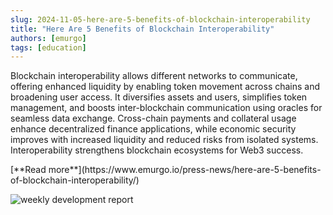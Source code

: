 ```yaml
---
slug: 2024-11-05-here-are-5-benefits-of-blockchain-interoperability
title: "Here Are 5 Benefits of Blockchain Interoperability"
authors: [emurgo]
tags: [education]
---
```


Blockchain interoperability allows different networks to communicate, offering enhanced liquidity by enabling token movement across chains and broadening user access. It diversifies assets and users, simplifies token management, and boosts inter-blockchain communication using oracles for seamless data exchange. Cross-chain payments and collateral usage enhance decentralized finance applications, while economic security improves with increased liquidity and reduced risks from isolated systems. Interoperability strengthens blockchain ecosystems for Web3 success.

<div style={{ textAlign: 'right' }}>
 [**Read more**](https://www.emurgo.io/press-news/here-are-5-benefits-of-blockchain-interoperability/) 
</div>

 ![weekly development report](./banner.avif)

